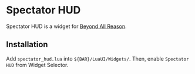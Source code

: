 # Spectator HUD

Spectator HUD is a widget for [Beyond All Reason](https://www.beyondallreason.info/).

## Installation

Add `spectator_hud.lua` into `${BAR}/LuaUI/Widgets/`. Then, enable `Spectator HUD` from Widget Selector.
